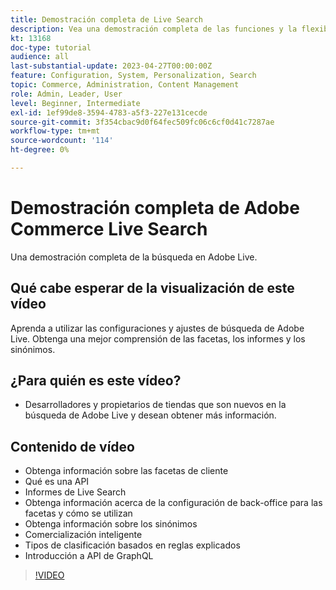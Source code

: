```yaml
---
title: Demostración completa de Live Search
description: Vea una demostración completa de las funciones y la flexibilidad de Live Search
kt: 13168
doc-type: tutorial
audience: all
last-substantial-update: 2023-04-27T00:00:00Z
feature: Configuration, System, Personalization, Search
topic: Commerce, Administration, Content Management
role: Admin, Leader, User
level: Beginner, Intermediate
exl-id: 1ef99de8-3594-4783-a5f3-227e131cecde
source-git-commit: 3f354cbac9d0f64fec509fc06c6cf0d41c7287ae
workflow-type: tm+mt
source-wordcount: '114'
ht-degree: 0%

---
```


# Demostración completa de Adobe Commerce Live Search

Una demostración completa de la búsqueda en Adobe Live.

## Qué cabe esperar de la visualización de este vídeo

Aprenda a utilizar las configuraciones y ajustes de búsqueda de Adobe Live. Obtenga una mejor comprensión de las facetas, los informes y los sinónimos.

## ¿Para quién es este vídeo?

* Desarrolladores y propietarios de tiendas que son nuevos en la búsqueda de Adobe Live y desean obtener más información.

## Contenido de vídeo

* Obtenga información sobre las facetas de cliente
* Qué es una API
* Informes de Live Search
* Obtenga información acerca de la configuración de back-office para las facetas y cómo se utilizan
* Obtenga información sobre los sinónimos
* Comercialización inteligente
* Tipos de clasificación basados en reglas explicados
* Introducción a API de GraphQL

>[!VIDEO](https://video.tv.adobe.com/v/3418996?learn=on)
